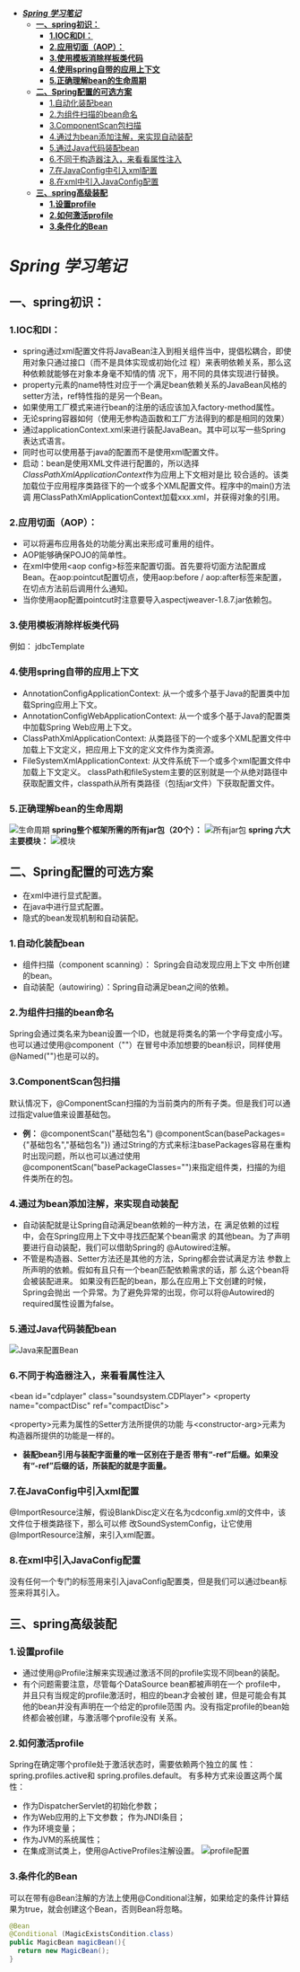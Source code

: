 - [***Spring 学习笔记***](#spring-%e5%ad%a6%e4%b9%a0%e7%ac%94%e8%ae%b0)
  - [**一、spring初识：**](#%e4%b8%80spring%e5%88%9d%e8%af%86)
    - [**1.IOC和DI：**](#1ioc%e5%92%8cdi)
    - [**2.应用切面（AOP）：**](#2%e5%ba%94%e7%94%a8%e5%88%87%e9%9d%a2aop)
    - [**3.使用模板消除样板类代码**](#3%e4%bd%bf%e7%94%a8%e6%a8%a1%e6%9d%bf%e6%b6%88%e9%99%a4%e6%a0%b7%e6%9d%bf%e7%b1%bb%e4%bb%a3%e7%a0%81)
    - [**4.使用spring自带的应用上下文**](#4%e4%bd%bf%e7%94%a8spring%e8%87%aa%e5%b8%a6%e7%9a%84%e5%ba%94%e7%94%a8%e4%b8%8a%e4%b8%8b%e6%96%87)
    - [**5.正确理解bean的生命周期**](#5%e6%ad%a3%e7%a1%ae%e7%90%86%e8%a7%a3bean%e7%9a%84%e7%94%9f%e5%91%bd%e5%91%a8%e6%9c%9f)
  - [**二、Spring配置的可选方案**](#%e4%ba%8cspring%e9%85%8d%e7%bd%ae%e7%9a%84%e5%8f%af%e9%80%89%e6%96%b9%e6%a1%88)
    - [1.自动化装配bean](#1%e8%87%aa%e5%8a%a8%e5%8c%96%e8%a3%85%e9%85%8dbean)
    - [2.为组件扫描的bean命名](#2%e4%b8%ba%e7%bb%84%e4%bb%b6%e6%89%ab%e6%8f%8f%e7%9a%84bean%e5%91%bd%e5%90%8d)
    - [3.ComponentScan包扫描](#3componentscan%e5%8c%85%e6%89%ab%e6%8f%8f)
    - [4.通过为bean添加注解，来实现自动装配](#4%e9%80%9a%e8%bf%87%e4%b8%babean%e6%b7%bb%e5%8a%a0%e6%b3%a8%e8%a7%a3%e6%9d%a5%e5%ae%9e%e7%8e%b0%e8%87%aa%e5%8a%a8%e8%a3%85%e9%85%8d)
    - [5.通过Java代码装配bean](#5%e9%80%9a%e8%bf%87java%e4%bb%a3%e7%a0%81%e8%a3%85%e9%85%8dbean)
    - [6.不同于构造器注入，来看看属性注入](#6%e4%b8%8d%e5%90%8c%e4%ba%8e%e6%9e%84%e9%80%a0%e5%99%a8%e6%b3%a8%e5%85%a5%e6%9d%a5%e7%9c%8b%e7%9c%8b%e5%b1%9e%e6%80%a7%e6%b3%a8%e5%85%a5)
    - [7.在JavaConfig中引入xml配置](#7%e5%9c%a8javaconfig%e4%b8%ad%e5%bc%95%e5%85%a5xml%e9%85%8d%e7%bd%ae)
    - [8.在xml中引入JavaConfig配置](#8%e5%9c%a8xml%e4%b8%ad%e5%bc%95%e5%85%a5javaconfig%e9%85%8d%e7%bd%ae)
  - [**三、spring高级装配**](#%e4%b8%89spring%e9%ab%98%e7%ba%a7%e8%a3%85%e9%85%8d)
    - [**1.设置profile**](#1%e8%ae%be%e7%bd%aeprofile)
    - [**2.如何激活profile**](#2%e5%a6%82%e4%bd%95%e6%bf%80%e6%b4%bbprofile)
    - [**3.条件化的Bean**](#3%e6%9d%a1%e4%bb%b6%e5%8c%96%e7%9a%84bean)
# ***Spring 学习笔记***
## **一、spring初识：**
### **1.IOC和DI：**
- spring通过xml配置文件将JavaBean注入到相关组件当中，提倡松耦合，即使用对象只通过接口（而不是具体实现或初始化过 程）来表明依赖关系，那么这种依赖就能够在对象本身毫不知情的情 况下，用不同的具体实现进行替换。
- property元素的name特性对应于一个满足bean依赖关系的JavaBean风格的setter方法，ref特性指的是另一个Bean。
- 如果使用工厂模式来进行bean的注册的话应该加入factory-method属性。
- 无论spring容器如何（使用无参构造函数和工厂方法得到的都是相同的效果）
- 通过applicationContext.xml来进行装配JavaBean。其中可以写一些Spring表达式语言。
- 同时也可以使用基于java的配置而不是使用xml配置文件。
- 启动：bean是使用XML文件进行配置的，所以选择 *ClassPathXmlApplicationContext*作为应用上下文相对是比 较合适的。该类加载位于应用程序类路径下的一个或多个XML配置文件。程序中的main()方法调 用ClassPathXmlApplicationContext加载xxx.xml，并获得对象的引用。 
### **2.应用切面（AOP）：**
- 可以将遍布应用各处的功能分离出来形成可重用的组件。
- AOP能够确保POJO的简单性。
- 在xml中使用\<aop config\>标签来配置切面。首先要将切面方法配置成Bean。在aop:pointcut配置切点，使用aop:before / aop:after标签来配置，在切点方法前后调用什么通知。
- 当你使用aop配置pointcut时注意要导入aspectjweaver-1.8.7.jar依赖包。
### **3.使用模板消除样板类代码**
例如： jdbcTemplate
### **4.使用spring自带的应用上下文**
- AnnotationConfigApplicationContext: 从一个或多个基于Java的配置类中加载Spring应用上下文。
- AnnotationConfigWebApplicationContext: 从一个或多个基于Java的配置类中加载Spring Web应用上下文。
- ClassPathXmlApplicationContext: 从类路径下的一个或多个XML配置文件中加载上下文定义，把应用上下文的定义文件作为类资源。
- FileSystemXmlApplicationContext: 从文件系统下一个或多个xml配置文件中加载上下文定义。
classPath和fileSystem主要的区别就是一个从绝对路径中获取配置文件，classpath从所有类路径（包括jar文件）下获取配置文件。
### **5.正确理解bean的生命周期**
![生命周期](images/lifeCycle.jpg)
**spring整个框架所需的所有jar包（20个）：**
![所有jar包](images/springJars.jpg)
**spring 六大主要模块：**
![模块](images/modules.jpg)
## **二、Spring配置的可选方案**
- 在xml中进行显式配置。
- 在java中进行显式配置。
- 隐式的bean发现机制和自动装配。
### 1.自动化装配bean
- 组件扫描（component scanning）： Spring会自动发现应用上下文 中所创建的bean。
- 自动装配（autowiring）：Spring自动满足bean之间的依赖。
### 2.为组件扫描的bean命名
Spring会通过类名来为bean设置一个ID，也就是将类名的第一个字母变成小写。
也可以通过使用@component（""）在冒号中添加想要的bean标识，同样使用@Named("")也是可以的。
### 3.ComponentScan包扫描
默认情况下，@ComponentScan扫描的为当前类内的所有子类。但是我们可以通过指定value值来设置基础包。
- **例：**
@componentScan("基础包名")
@componentScan(basePackages={"基础包名","基础包名"})
通过String的方式来标注basePackages容易在重构时出现问题，所以也可以通过使用@componentScan("basePackageClasses="")来指定组件类，扫描的为组件类所在的包。
### 4.通过为bean添加注解，来实现自动装配
- 自动装配就是让Spring自动满足bean依赖的一种方法，在 满足依赖的过程中，会在Spring应用上下文中寻找匹配某个bean需求 的其他bean。为了声明要进行自动装配，我们可以借助Spring的 @Autowired注解。 
- 不管是构造器、Setter方法还是其他的方法，Spring都会尝试满足方法 参数上所声明的依赖。假如有且只有一个bean匹配依赖需求的话，那 么这个bean将会被装配进来。 如果没有匹配的bean，那么在应用上下文创建的时候，Spring会抛出 一个异常。为了避免异常的出现，你可以将@Autowired的 required属性设置为false。
### 5.通过Java代码装配bean
  ![Java来配置Bean](images/javabean.jpg)
### 6.不同于构造器注入，来看看属性注入
\<bean id="cdplayer" class="soundsystem.CDPlayer"\>
\<property name="compactDisc" ref="compactDisc"\>

\<property\>元素为属性的Setter方法所提供的功能 与\<constructor-arg\>元素为构造器所提供的功能是一样的。
- **装配bean引用与装配字面量的唯一区别在于是否 带有“-ref”后缀。如果没有“-ref”后缀的话，所装配的就是字面量。**
### 7.在JavaConfig中引入xml配置
@ImportResource注解，假设BlankDisc定义在名为cdconfig.xml的文件中，该文件位于根类路径下，那么可以修 改SoundSystemConfig，让它使用@ImportResource注解，来引入xml配置。
### 8.在xml中引入JavaConfig配置
没有任何一个专门的标签用来引入javaConfig配置类，但是我们可以通过bean标签来将其引入。
## **三、spring高级装配**
### **1.设置profile**
- 通过使用@Profile注解来实现通过激活不同的profile实现不同bean的装配。
- 有个问题需要注意，尽管每个DataSource bean都被声明在一个 profile中，并且只有当规定的profile激活时，相应的bean才会被创 建，但是可能会有其他的bean并没有声明在一个给定的profile范围 内。没有指定profile的bean始终都会被创建，与激活哪个profile没有 关系。
### **2.如何激活profile**
Spring在确定哪个profile处于激活状态时，需要依赖两个独立的属 性：spring.profiles.active和 spring.profiles.default。
有多种方式来设置这两个属性： 
- 作为DispatcherServlet的初始化参数； 
- 作为Web应用的上下文参数； 作为JNDI条目； 
- 作为环境变量； 
- 作为JVM的系统属性； 
- 在集成测试类上，使用@ActiveProfiles注解设置。 
![profile配置](images/profile.jpg)
### **3.条件化的Bean**
可以在带有@Bean注解的方法上使用@Conditional注解，如果给定的条件计算结果为true，就会创建这个Bean，否则Bean将忽略。
```java
@Bean
@Conditional (MagicExistsCondition.class)
public MagicBean magicBean(){
  return new MagicBean();
}
```
